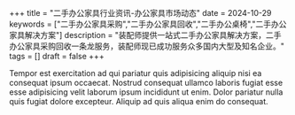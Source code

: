 +++
title = "二手办公家具行业资讯-办公家具市场动态"
date = 2024-10-29
keywords = ["二手办公家具采购","二手办公家具回收","二手办公桌椅","二手办公家具解决方案"]
description = "装配师提供一站式二手办公家具解决方案，二手办公家具采购回收一条龙服务，装配师现已成功服务众多国内大型及知名企业。"
tags = []
draft = false
+++

Tempor est exercitation ad qui pariatur quis adipisicing aliquip nisi ea consequat ipsum occaecat. Nostrud consequat ullamco laboris fugiat esse esse adipisicing velit laborum ipsum incididunt ut enim. Dolor pariatur nulla quis fugiat dolore excepteur. Aliquip ad quis aliqua enim do consequat.
